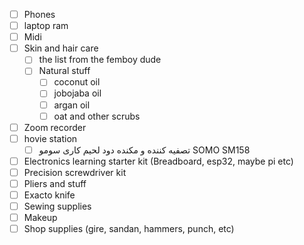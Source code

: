 - [ ] Phones
- [ ] laptop ram
- [ ] Midi
- [ ] Skin and hair care
	- [ ] the list from the femboy dude
	- [ ] Natural stuff
		- [ ] coconut oil
		- [ ] jobojaba oil
		- [ ] argan oil
		- [ ] oat and other scrubs
- [ ] Zoom recorder
- [ ] hovie station
	- [ ] تصفیه کننده و مکنده دود لحیم کاری سومو SOMO SM158
- [ ] Electronics learning starter kit (Breadboard, esp32, maybe pi etc)
- [ ] Precision screwdriver kit
- [ ] Pliers and stuff
- [ ] Exacto knife
- [ ] Sewing supplies
- [ ] Makeup
- [ ] Shop supplies (gire, sandan, hammers, punch, etc)

